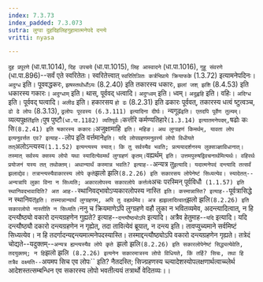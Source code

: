 ```yaml
---
index: 7.3.73
index_padded: 7.3.073
sutra: लुग्वा दुहदिहलिहगुहामात्मनेपदे दन्त्ये
vritti: nyasa

---
```

`दुह प्रपूरणे` (धा.पा.1014), `दिह उपचये` (धा.पा.1015), `लिह आस्वादने` (धा.पा.1016), `गुहू संवरणे` (धा.पा.896)--सर्वं एते स्वरितेतः। स्वरितेत्त्वात् `स्वरितिञितः कर्त्रभिप्राये क्रियाफके` (1.3.72) इत्यामनेपदिनः। `अदुग्ध` इति। पूववद्धकरः, `झषस्तथोर्धोऽयः` (8.2.40) इति तकारस्य धकारः, `झलां जश् झशि` (8.4.53) इति धकारस्य गकारः। `अदुग्धाम्` इति। थास्, पूर्ववद् धत्वादि। `अदुग्ध्वम्` इति। ध्वम्। `अदुह्वहि` इति। वहिः। `अदिग्ध` इति। पूर्ववद् घत्वादि। `अलीढ` इति। हकारसय `हो ढः` (8.2.31) इति ढकारः पूर्ववत्, तकारस्य धत्वं ष्टुत्वञ्च, `ढो ढे लोपः` (8.3.13), `ढ्रलोपः पूरवस्य (6.3.111) इत्यादिना दीर्घः। `न्यगूढ` इति। एतदपि पूर्वेण तुल्यम्।
`व्यत्यपुक्षत` इति। `पुष पुष्टौ` (धा.पा.1182) व्यतिपूर्वः। `कर्त्तरि कर्मण्यतिहारे` (1.3.14) इत्यातमनेपदम्, `षढोः कः सि` (8.2.41) इति षकारस्य ककारः।
`अजुक्षामाहि` इति। महिङ।
अथ लुग्ग्रहणं किमर्थम्, यावता लोप इत्यनुवर्त्तत एव? इत्याह--`लोप इति वर्त्तमाने` इति। यदि लोपग्रहणमनुवर्त्त्य लोपो विधीयते तत् `अलोऽन्त्यस्य` (1.1.52) इत्यन्त्यस्य स्यात्। कि तु सर्वस्यैव भवति; प्रत्ययादर्शनस्य लुक्सञ्ज्ञाविधानात्। तस्मात् सर्वस्य क्सस्य लोपो यथा स्यादित्येवमर्थं लुग्ग्रहणं कृतम्। `वह्यर्थम्` इति। उत्तमपुरुषद्विवचनार्थमित्यर्थः। वहिरर्थः प्रयोजनं यस्य तत् तथोक्तम्। अथान्यार्थं कस्मान्न भवति? इत्याह--`अन्यत्र तु` इत्यादि। यदात्मनेपदं दन्त्यादि तत्सर्वं झलाद्येव। तत्रान्त्यस्यैवाकारस्य लोपे कृते `झलो झलि` (8.2.26) इति सकारसय लोपेनेष्टं सिध्यत्येव। स्यादेतत्--अन्यत्रापि लुका विना न सिध्यति; अकारलोपस्य सकारलोपे कर्त्तव्ये `अचः परस्मिन् पूर्वविधौ` (1.1.57) इति स्थानिवदभावादिति? अत आह--`स्थानिवद्भावोऽप्यकारलोपस्य नास्ति` इति। कस्मान्नास्ति? इत्याह--`पूर्वत्रासिद्धे न स्थानिवत्` इति। तस्मान्नान्यार्थं लुग्ग्रहणम्, अपि तु वह्यर्थमेव। अत्र ह्यझलादित्वात् `झलो झलि` (8.2.26) इति सकारलोपो नास्तीति न सिध्यति।
`ननु च क्रियमाणेऽपि लुग्ग्रहणे वहौ लुका न भवितव्यमेव, अदन्त्यादित्वात्, न हि दन्त्यौष्ठ्यो वकारो दन्त्यग्रहणेन गुह्यते? इत्याह--`दन्त्यौष्ठ्योऽपि` इत्यादि। अत्रैव हेतुमाह--`यदि` इत्यादि। यदि दन्त्यौष्ठ्यौ दकारो दन्त्यग्रहणेन न गृह्येत्, तदा तावित्येवं ब्रूयात्, न दन्त्य इति। तावप्युच्यमाने सर्वमिष्टं सिध्यत्येव। न हि तदर्गादन्यद्दन्त्यमात्मनेपदस्यास्ति। तस्माद्दन्त्यौष्ठ्योऽपि वकारो दन्त्यग्रहणेन गृह्यते। तत्रेदं चोद्यते--यदुक्तम्--`अन्यत्र ह्यन्त्यस्यैव लोपे कृते `झलो झलि` (8.2.26) इति सकारलोपेनेष्टं सिद्ध्यत्येवेति, तदयुक्तम्; न हि `झलो झलि` (8.2.26) इत्यनेन सकारमात्रस्य लोपो विधियते, किं तर्हि? सिचः, तथा हि तत्रैव वक्ष्यति--`अयमप सिच एव लोपः`` इति? नैतदस्ति; सिज्ग्रहणस्य च्ल्यादेशस्योपलक्षणार्थत्वाच्च्लेर्थ आदेशस्तत्सम्बन्धिन एव सकारस्य लोपो भवतीत्ययं तत्रार्थो वेदितव्यः।।